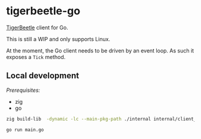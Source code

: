 # tigerbeetle-go
[TigerBeetle](https://github.com/coilhq/tigerbeetle) client for Go.

This is still a WIP and only supports Linux.

At the moment, the Go client needs to be driven by an event loop. As such it exposes a `Tick` method.

## Local development

*Prerequisites:*
- zig
- go

```sh
zig build-lib  -dynamic -lc --main-pkg-path ./internal internal/client_c/client_c.zig

go run main.go
```